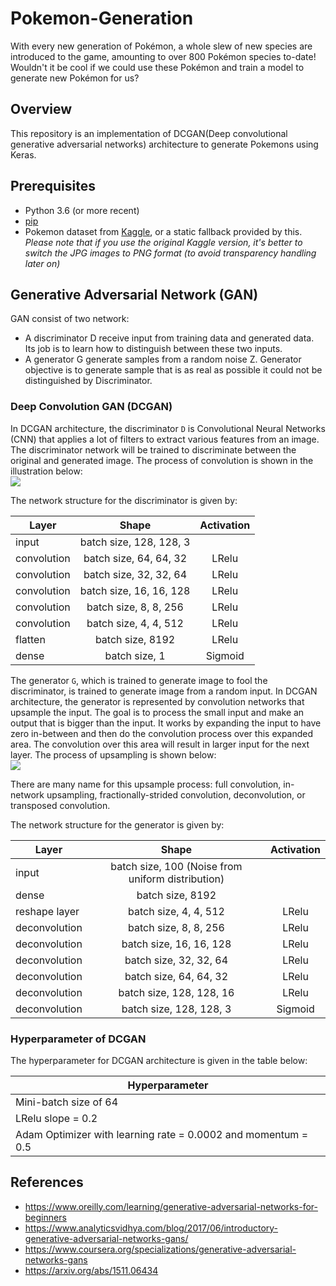# Pokemon-Generation
With every new generation of Pokémon, a whole slew of new species are introduced to the game, amounting to over 800 Pokémon species to-date! Wouldn't it be cool if we could use these Pokémon and train a model to generate new Pokémon for us?
## Overview
This repository is an implementation of DCGAN(Deep convolutional generative adversarial networks) architecture to generate Pokemons using Keras.
## Prerequisites
- Python 3.6 (or more recent)
- [pip](https://pip.pypa.io/en/stable/)
- Pokemon dataset from [Kaggle](https://www.kaggle.com/kvpratama/pokemon-images-dataset), or a static fallback provided by this. *Please note that if you use the original Kaggle version, it's better to switch the JPG images to PNG format (to avoid transparency handling later on)*

## Generative Adversarial Network (GAN)
GAN consist of two network:

 - A discriminator D receive input from training data and generated data. Its job is to learn how to distinguish between these two inputs.
 - A generator G generate samples from a random noise Z. Generator objective is to generate sample that is as real as possible it could not be distinguished by Discriminator.

### Deep Convolution GAN (DCGAN)
In DCGAN architecture, the discriminator `D` is Convolutional Neural Networks (CNN) that applies a lot of filters to extract various features from an image. The discriminator network will be trained to discriminate between the original and generated image. The process of convolution is shown in the illustration below:  
![](http://deeplearning.net/software/theano_versions/dev/_images/same_padding_no_strides_transposed.gif)

The network structure for the discriminator is given by:
<center>

| Layer        | Shape           | Activation           |
| ------------- |:-------------:|:-------------:|
| input     | batch size, 128, 128, 3 | |
| convolution      | batch size, 64, 64, 32  | LRelu |
| convolution      | batch size, 32, 32, 64  |LRelu | 
| convolution      | batch size, 16, 16, 128  | LRelu |
| convolution      | batch size, 8, 8, 256 | LRelu |
| convolution      | batch size, 4, 4, 512 | LRelu |
| flatten     | batch size, 8192 | LRelu |
| dense      | batch size, 1 | Sigmoid |

</center>

The generator `G`, which is trained to generate image to fool the discriminator, is trained to generate image from a random input. In DCGAN architecture, the generator is represented by convolution networks that upsample the input. The goal is to process the small input and make an output that is bigger than the input. It works by expanding the input to have zero in-between and then do the convolution process over this expanded area. The convolution over this area will result in larger input for the next layer. The process of upsampling is shown below:  
![](http://deeplearning.net/software/theano_versions/dev/_images/padding_strides_transposed.gif)

There are many name for this upsample process: full convolution, in-network upsampling, fractionally-strided convolution, deconvolution, or transposed convolution. 

The network structure for the generator is given by:

<center>

| Layer        | Shape           | Activation           |
| ------------- |:-------------:|:-------------:|
| input     | batch size, 100 (Noise from uniform distribution) | |
| dense     | batch size, 8192 | |
| reshape layer      | batch size, 4, 4, 512  | LRelu |
| deconvolution      | batch size, 8, 8, 256   |LRelu | 
| deconvolution      | batch size, 16, 16, 128  | LRelu |
| deconvolution      | batch size, 32, 32, 64 | LRelu |
| deconvolution      | batch size, 64, 64, 32 | LRelu |
| deconvolution      | batch size, 128, 128, 16 | LRelu |
| deconvolution      | batch size, 128, 128, 3 | Sigmoid |

</center>

### Hyperparameter of DCGAN
The hyperparameter for DCGAN architecture is given in the table below:

<center>

| Hyperparameter        |
| ------------- |
| Mini-batch size of 64     |
| LRelu slope = 0.2      |
| Adam Optimizer with learning rate = 0.0002 and momentum = 0.5      |

</center>

## References

* https://www.oreilly.com/learning/generative-adversarial-networks-for-beginners
* https://www.analyticsvidhya.com/blog/2017/06/introductory-generative-adversarial-networks-gans/
* https://www.coursera.org/specializations/generative-adversarial-networks-gans
* https://arxiv.org/abs/1511.06434
